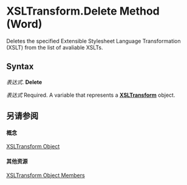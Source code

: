 
# XSLTransform.Delete Method (Word)

Deletes the specified Extensible Stylesheet Language Transformation (XSLT) from the list of avaliable XSLTs.


## Syntax

 _表达式_. **Delete**

 _表达式_ Required. A variable that represents a **[XSLTransform](cccf0383-8b21-0f46-b5b6-9a092599fd76.md)** object.


## 另请参阅


#### 概念


[XSLTransform Object](cccf0383-8b21-0f46-b5b6-9a092599fd76.md)
#### 其他资源


[XSLTransform Object Members](http://msdn.microsoft.com/library/1059d67c-ffde-44f1-bb6c-6525bb8a7147%28Office.15%29.aspx)